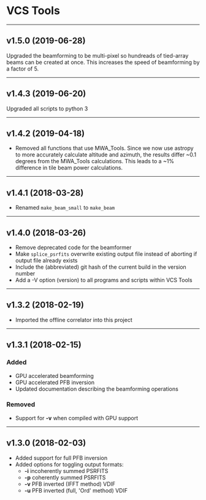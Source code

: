 # VCS Tools

----
## v1.5.0 (2019-06-28)

Upgraded the beamforming to be multi-pixel so hundreads of tied-array beams can be created at once. This increases the speed of beamforming by a factor of 5.

----
## v1.4.3 (2019-06-20)

Upgraded all scripts to python 3

----
## v1.4.2 (2019-04-18)

*   Removed all functions that use MWA_Tools. Since we now use astropy to more accurately calculate altitude and azimuth, the results differ ~0.1 degrees from the MWA_Tools calculations. This leads to a ~1% difference in tile beam power calculations.

----
## v1.4.1 (2018-03-28)

*   Renamed `make_beam_small` to `make_beam`

----
## v1.4.0 (2018-03-26)

*   Remove deprecated code for the beamformer
*   Make `splice_psrfits` overwrite existing output file instead of aborting if output file already exists
*   Include the (abbreviated) git hash of the current build in the version number
*   Add a -V option (version) to all programs and scripts within VCS Tools

----
## v1.3.2 (2018-02-19)

*   Imported the offline correlator into this project

----
## v1.3.1 (2018-02-15)

### Added

*   GPU accelerated beamforming
*   GPU accelerated PFB inversion
*   Updated documentation describing the beamforming operations

### Removed

*   Support for **-v** when compiled with GPU support

----
## v1.3.0 (2018-02-03)

*   Added support for full PFB inversion
*   Added options for toggling output formats:
    * **-i** incoherently summed PSRFITS
    * **-p** coherently summed PSRFITS
    * **-v** PFB inverted (IFFT method) VDIF
    * **-u** PFB inverted (full, 'Ord' method) VDIF